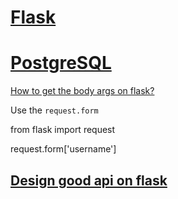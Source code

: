# [Flask](http://flask.pocoo.org/docs/0.12/)

# [PostgreSQL](https://blog.liang2.tw/posts/2016/01/postgresql-install/#postgresql)

[How to get the body args on flask?](http://flask.pocoo.org/docs/0.12/quickstart/#the-request-object)

Use the `request.form`

  from flask import request

  request.form['username']

## [Design good api on flask](http://blog.luisrei.com/articles/flaskrest.html)
